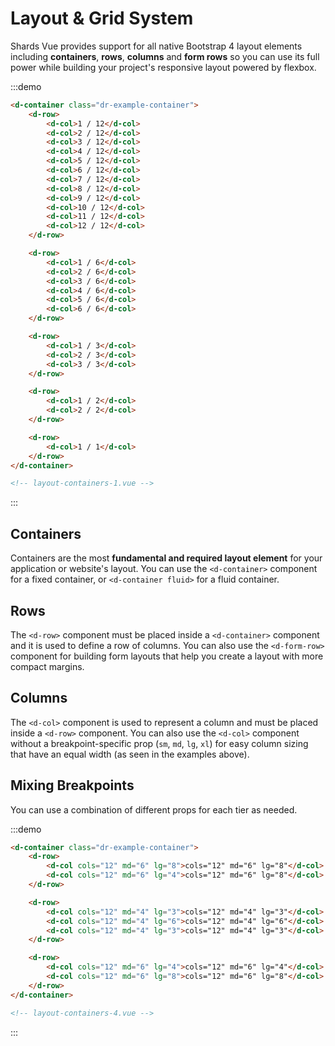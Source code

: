 # Layout & Grid System

Shards Vue provides support for all native Bootstrap 4 layout elements including **containers**, **rows**, **columns** and **form rows** so you can use its full power while building your project's responsive layout powered by flexbox.

:::demo
```html
<d-container class="dr-example-container">
    <d-row>
        <d-col>1 / 12</d-col>
        <d-col>2 / 12</d-col>
        <d-col>3 / 12</d-col>
        <d-col>4 / 12</d-col>
        <d-col>5 / 12</d-col>
        <d-col>6 / 12</d-col>
        <d-col>7 / 12</d-col>
        <d-col>8 / 12</d-col>
        <d-col>9 / 12</d-col>
        <d-col>10 / 12</d-col>
        <d-col>11 / 12</d-col>
        <d-col>12 / 12</d-col>
    </d-row>

    <d-row>
        <d-col>1 / 6</d-col>
        <d-col>2 / 6</d-col>
        <d-col>3 / 6</d-col>
        <d-col>4 / 6</d-col>
        <d-col>5 / 6</d-col>
        <d-col>6 / 6</d-col>
    </d-row>

    <d-row>
        <d-col>1 / 3</d-col>
        <d-col>2 / 3</d-col>
        <d-col>3 / 3</d-col>
    </d-row>

    <d-row>
        <d-col>1 / 2</d-col>
        <d-col>2 / 2</d-col>
    </d-row>

    <d-row>
        <d-col>1 / 1</d-col>
    </d-row>
</d-container>

<!-- layout-containers-1.vue -->
```
:::
    
## Containers

Containers are the most **fundamental and required layout element** for your application or website's layout. You can use the `<d-container>` component for a fixed container, or `<d-container fluid>` for a fluid container.

## Rows

The `<d-row>` component must be placed inside a `<d-container>` component and it is used to define a row of columns. You can also use the `<d-form-row>` component for building form layouts that help you create a layout with more compact margins.

## Columns

The `<d-col>` component is used to represent a column and must be placed inside a `<d-row>` component. You can also use the `<d-col>` component without a breakpoint-specific prop (`sm`, `md`, `lg`, `xl`) for easy column sizing that have an equal width (as seen in the examples above).

## Mixing Breakpoints

You can use a combination of different props for each tier as needed.

:::demo
```html
<d-container class="dr-example-container">
    <d-row>
        <d-col cols="12" md="6" lg="8">cols="12" md="6" lg="8"</d-col>
        <d-col cols="12" md="6" lg="4">cols="12" md="6" lg="8"</d-col>
    </d-row>

    <d-row>
        <d-col cols="12" md="4" lg="3">cols="12" md="4" lg="3"</d-col>
        <d-col cols="12" md="4" lg="6">cols="12" md="4" lg="6"</d-col>
        <d-col cols="12" md="4" lg="3">cols="12" md="4" lg="3"</d-col>
    </d-row>

    <d-row>
        <d-col cols="12" md="6" lg="4">cols="12" md="6" lg="4"</d-col>
        <d-col cols="12" md="6" lg="8">cols="12" md="6" lg="8"</d-col>
    </d-row>
</d-container>

<!-- layout-containers-4.vue -->
```
:::

